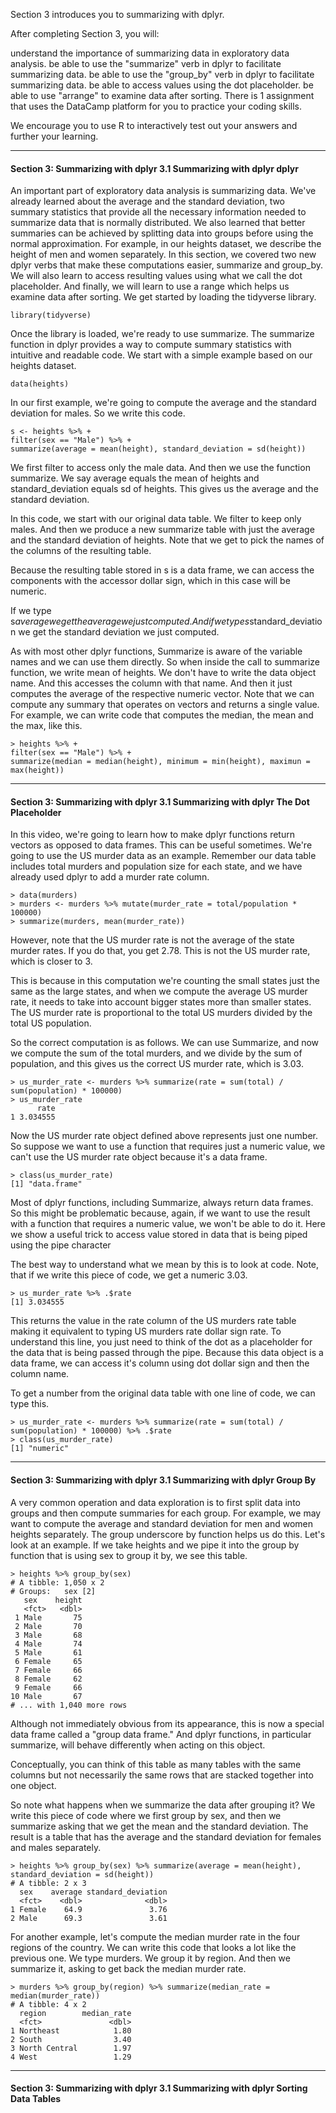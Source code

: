 Section 3 introduces you to summarizing with dplyr.

After completing Section 3, you will:

understand the importance of summarizing data in exploratory data analysis.
be able to use the "summarize" verb in dplyr to facilitate summarizing data.
be able to use the "group_by" verb in dplyr to facilitate summarizing data.
be able to access values using the dot placeholder.
be able to use "arrange" to examine data after sorting.
There is 1 assignment that uses the DataCamp platform for you to practice your coding skills.

We encourage you to use R to interactively test out your answers and further your learning.

---

#### Section 3: Summarizing with dplyr   3.1 Summarizing with dplyr   dplyr

An important part of exploratory data analysis
is summarizing data.
We've already learned about the average and the standard deviation, two summary
statistics that provide all the necessary information needed
to summarize data that is normally distributed.
We also learned that better summaries can
be achieved by splitting data into groups before using
the normal approximation.
For example, in our heights dataset, we describe the height of men and women
separately.
In this section, we covered two new dplyr verbs
that make these computations easier, summarize and group_by.
We will also learn to access resulting values using
what we call the dot placeholder.
And finally, we will learn to use a range which
helps us examine data after sorting.
We get started by loading the tidyverse library.

    library(tidyverse)


Once the library is loaded, we're ready to use summarize.
The summarize function in dplyr provides a way
to compute summary statistics with intuitive and readable code.
We start with a simple example based on our heights dataset.

    data(heights)

In our first example, we're going to compute the average
and the standard deviation for males.
So we write this code.

    s <- heights %>% +
    filter(sex == "Male") %>% +
    summarize(average = mean(height), standard_deviation = sd(height))


We first filter to access only the male data.
And then we use the function summarize.
We say average equals the mean of heights and standard_deviation
equals sd of heights.
This gives us the average and the standard deviation.

In this code, we start with our original data table.
We filter to keep only males.
And then we produce a new summarize table
with just the average and the standard deviation of heights.
Note that we get to pick the names of the columns of the resulting table.

Because the resulting table stored in s is a data frame,
we can access the components with the accessor dollar sign,
which in this case will be numeric.

If we type s$average we get the average we just computed.
And if we type s$standard_deviation we get the standard deviation we just
computed.

As with most other dplyr functions, Summarize
is aware of the variable names and we can use them directly.
So when inside the call to summarize function, we write mean of heights.
We don't have to write the data object name.
And this accesses the column with that name.
And then it just computes the average of the respective numeric vector.
Note that we can compute any summary that operates on vectors
and returns a single value.
For example, we can write code that computes the median, the mean
and the max, like this.

    > heights %>% +
    filter(sex == "Male") %>% +
    summarize(median = median(height), minimum = min(height), maximun = max(height))


---

#### Section 3: Summarizing with dplyr   3.1 Summarizing with dplyr   The Dot Placeholder
In this video, we're going
to learn how to make dplyr functions return vectors as opposed to data
frames.
This can be useful sometimes.
We're going to use the US murder data as an example.
Remember our data table includes total murders and population
size for each state, and we have already used dplyr to add a murder rate column.

    > data(murders)
    > murders <- murders %>% mutate(murder_rate = total/population * 100000)
    > summarize(murders, mean(murder_rate))


However, note that the US murder rate is not
the average of the state murder rates.
If you do that, you get 2.78.
This is not the US murder rate, which is closer to 3.

This is because in this computation we're
counting the small states just the same as the large states,
and when we compute the average US murder rate,
it needs to take into account bigger states more than smaller states.
The US murder rate is proportional to the total US murders
divided by the total US population.

So the correct computation is as follows.
We can use Summarize, and now we compute the sum of the total murders,
and we divide by the sum of population, and this gives us the correct US murder
rate, which is 3.03.

    > us_murder_rate <- murders %>% summarize(rate = sum(total) / sum(population) * 100000)
    > us_murder_rate
          rate
    1 3.034555

Now the US murder rate object defined above represents just one number.
So suppose we want to use a function that requires just a numeric value,
we can't use the US murder rate object because it's a data frame.

    > class(us_murder_rate)
    [1] "data.frame"

Most of dplyr functions, including Summarize, always return data frames.
So this might be problematic because, again,
if we want to use the result with a function that requires a numeric value,
we won't be able to do it.
Here we show a useful trick to access value
stored in data that is being piped using the pipe character

The best way to understand what we mean by this is to look at code.
Note, that if we write this piece of code, we get a numeric 3.03.

    > us_murder_rate %>% .$rate
    [1] 3.034555


This returns the value in the rate column of the US murders rate table
making it equivalent to typing US murders rate dollar sign rate.
To understand this line, you just need to think of the dot
as a placeholder for the data that is being passed through the pipe.
Because this data object is a data frame,
we can access it's column using dot dollar sign and then the column name.

To get a number from the original data table with one line of code,
we can type this.

    > us_murder_rate <- murders %>% summarize(rate = sum(total) / sum(population) * 100000) %>% .$rate
    > class(us_murder_rate)
    [1] "numeric"


---

#### Section 3: Summarizing with dplyr   3.1 Summarizing with dplyr   Group By

A very common operation and data exploration
is to first split data into groups and then compute summaries for each group.
For example, we may want to compute the average and standard deviation for men
and women heights separately.
The group underscore by function helps us do this.
Let's look at an example.
If we take heights and we pipe it into the group
by function that is using sex to group it by, we see this table.

    > heights %>% group_by(sex)
    # A tibble: 1,050 x 2
    # Groups:   sex [2]
       sex    height
       <fct>   <dbl>
     1 Male       75
     2 Male       70
     3 Male       68
     4 Male       74
     5 Male       61
     6 Female     65
     7 Female     66
     8 Female     62
     9 Female     66
    10 Male       67
    # ... with 1,040 more rows

Although not immediately obvious from its appearance,
this is now a special data frame called a "group data frame."
And dplyr functions, in particular summarize,
will behave differently when acting on this object.

Conceptually, you can think of this table
as many tables with the same columns but not necessarily the same rows that
are stacked together into one object.

So note what happens when we summarize the data after grouping it?
We write this piece of code where we first group by sex,
and then we summarize asking that we get the mean and the standard deviation.
The result is a table that has the average and the standard deviation
for females and males separately.

    > heights %>% group_by(sex) %>% summarize(average = mean(height), standard_deviation = sd(height))
    # A tibble: 2 x 3
      sex    average standard_deviation
      <fct>    <dbl>              <dbl>
    1 Female    64.9               3.76
    2 Male      69.3               3.61

For another example, let's compute the median murder rate
in the four regions of the country.
We can write this code that looks a lot like the previous one.
We type murders.
We group it by region.
And then we summarize it, asking to get back the median murder rate.

    > murders %>% group_by(region) %>% summarize(median_rate = median(murder_rate))
    # A tibble: 4 x 2
      region        median_rate
      <fct>               <dbl>
    1 Northeast            1.80
    2 South                3.40
    3 North Central        1.97
    4 West                 1.29

---

#### Section 3: Summarizing with dplyr   3.1 Summarizing with dplyr   Sorting Data Tables